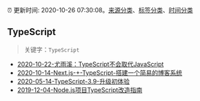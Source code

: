 :alarm_clock: 更新时间: 2020-10-26 07:30:08。[来源分类](../README.md)、[标签分类](../TAGS.md)、[时间分类](../TIMELINE.md)

## TypeScript


> 关键字：`TypeScript`



- [2020-10-22-尤雨溪：TypeScript不会取代JavaScript](https://www.ershicimi.com/p/cca97155c343a5ced3fbec98a6e4f233) 
- [2020-10-14-Next.js-+-TypeScript-搭建一个简易的博客系统](https://www.ershicimi.com/p/a4add2a32f35e47b9bda2fec84bc56ac) 
- [2020-05-14-TypeScript-3.9-升级初体验](https://www.ershicimi.com/p/735e621e01948c8458a4dea2cd00ba0f) 
- [2019-12-04-Node.js项目TypeScript改造指南](https://juejin.im/post/5de4867f51882573135415dd) 